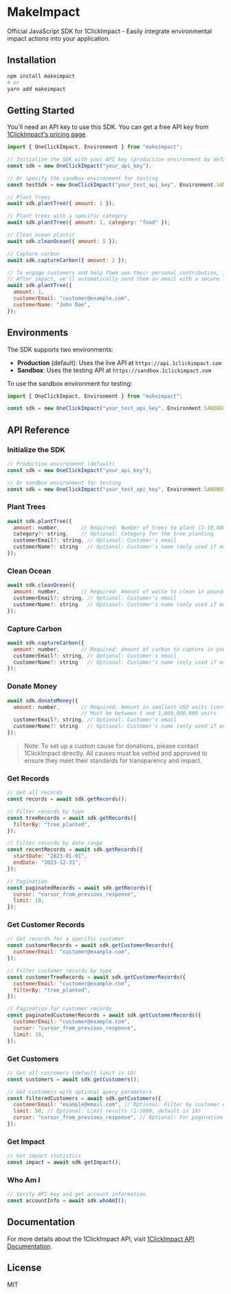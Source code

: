 # MakeImpact

Official JavaScript SDK for 1ClickImpact - Easily integrate environmental impact actions into your application.

## Installation

```bash
npm install makeimpact
# or
yarn add makeimpact
```

## Getting Started

You'll need an API key to use this SDK. You can get a free API key from [1ClickImpact's pricing page](https://www.1clickimpact.com/pricing).

```javascript
import { OneClickImpact, Environment } from "makeimpact";

// Initialize the SDK with your API key (production environment by default)
const sdk = new OneClickImpact("your_api_key");

// Or specify the sandbox environment for testing
const testSdk = new OneClickImpact("your_test_api_key", Environment.SANDBOX);

// Plant trees
await sdk.plantTree({ amount: 1 });

// Plant trees with a specific category
await sdk.plantTree({ amount: 1, category: "food" });

// Clean ocean plastic
await sdk.cleanOcean({ amount: 5 });

// Capture carbon
await sdk.captureCarbon({ amount: 2 });

// To engage customers and help them see their personal contribution, include the customer information in your request.
// After impact, we'll automatically send them an email with a secure link to track their impact in real time via a personalized dashboard.
await sdk.plantTree({
  amount: 1,
  customerEmail: "customer@example.com",
  customerName: "John Doe",
});
```

## Environments

The SDK supports two environments:

- **Production** (default): Uses the live API at `https://api.1clickimpact.com`
- **Sandbox**: Uses the testing API at `https://sandbox.1clickimpact.com`

To use the sandbox environment for testing:

```javascript
import { OneClickImpact, Environment } from "makeimpact";

const sdk = new OneClickImpact("your_test_api_key", Environment.SANDBOX);
```

## API Reference

### Initialize the SDK

```javascript
// Production environment (default)
const sdk = new OneClickImpact("your_api_key");

// Or sandbox environment for testing
const sdk = new OneClickImpact("your_test_api_key", Environment.SANDBOX);
```

### Plant Trees

```javascript
await sdk.plantTree({
  amount: number,       // Required: Number of trees to plant (1-10,000,000)
  category?: string,    // Optional: Category for the tree planting
  customerEmail?: string, // Optional: Customer's email
  customerName?: string   // Optional: Customer's name (only used if email is provided)
});
```

### Clean Ocean

```javascript
await sdk.cleanOcean({
  amount: number,       // Required: Amount of waste to clean in pounds (lbs) (1-10,000,000)
  customerEmail?: string, // Optional: Customer's email
  customerName?: string   // Optional: Customer's name (only used if email is provided)
});
```

### Capture Carbon

```javascript
await sdk.captureCarbon({
  amount: number,       // Required: Amount of carbon to capture in pounds (lbs) (1-10,000,000)
  customerEmail?: string, // Optional: Customer's email
  customerName?: string   // Optional: Customer's name (only used if email is provided)
});
```

### Donate Money

```javascript
await sdk.donateMoney({
  amount: number,       // Required: Amount in smallest USD units (cents). For example, $1 = 100, $0.10 = 10
                        // Must be between 1 and 1,000,000,000 units
  customerEmail?: string, // Optional: Customer's email
  customerName?: string   // Optional: Customer's name (only used if email is provided)
});
```

> Note: To set up a custom cause for donations, please contact 1ClickImpact directly.
> All causes must be vetted and approved to ensure they meet their standards for transparency and impact.

### Get Records

```javascript
// Get all records
const records = await sdk.getRecords();

// Filter records by type
const treeRecords = await sdk.getRecords({
  filterBy: "tree_planted",
});

// Filter records by date range
const recentRecords = await sdk.getRecords({
  startDate: "2023-01-01",
  endDate: "2023-12-31",
});

// Pagination
const paginatedRecords = await sdk.getRecords({
  cursor: "cursor_from_previous_response",
  limit: 10,
});
```

### Get Customer Records

```javascript
// Get records for a specific customer
const customerRecords = await sdk.getCustomerRecords({
  customerEmail: "customer@example.com",
});

// Filter customer records by type
const customerTreeRecords = await sdk.getCustomerRecords({
  customerEmail: "customer@example.com",
  filterBy: "tree_planted",
});

// Pagination for customer records
const paginatedCustomerRecords = await sdk.getCustomerRecords({
  customerEmail: "customer@example.com",
  cursor: "cursor_from_previous_response",
  limit: 10,
});
```

### Get Customers

```javascript
// Get all customers (default limit is 10)
const customers = await sdk.getCustomers();

// Get customers with optional query parameters
const filteredCustomers = await sdk.getCustomers({
  customerEmail: "example@email.com", // Optional: Filter by customer email
  limit: 50, // Optional: Limit results (1-1000, default is 10)
  cursor: "cursor_from_previous_response", // Optional: For pagination
});
```

### Get Impact

```javascript
// Get impact statistics
const impact = await sdk.getImpact();
```

### Who Am I

```javascript
// Verify API key and get account information
const accountInfo = await sdk.whoAmI();
```

## Documentation

For more details about the 1ClickImpact API, visit [1ClickImpact API Documentation](https://docs.1clickimpact.com/plant-trees).

## License

MIT
